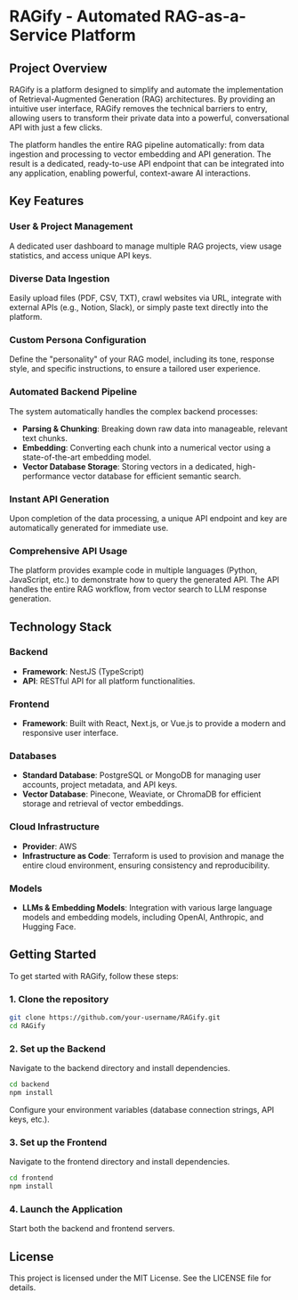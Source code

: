 # RAGify - Automated RAG-as-a-Service Platform

## Project Overview

RAGify is a platform designed to simplify and automate the implementation of Retrieval-Augmented Generation (RAG) architectures. By providing an intuitive user interface, RAGify removes the technical barriers to entry, allowing users to transform their private data into a powerful, conversational API with just a few clicks.

The platform handles the entire RAG pipeline automatically: from data ingestion and processing to vector embedding and API generation. The result is a dedicated, ready-to-use API endpoint that can be integrated into any application, enabling powerful, context-aware AI interactions.

## Key Features

### User & Project Management
A dedicated user dashboard to manage multiple RAG projects, view usage statistics, and access unique API keys.

### Diverse Data Ingestion
Easily upload files (PDF, CSV, TXT), crawl websites via URL, integrate with external APIs (e.g., Notion, Slack), or simply paste text directly into the platform.

### Custom Persona Configuration
Define the "personality" of your RAG model, including its tone, response style, and specific instructions, to ensure a tailored user experience.

### Automated Backend Pipeline
The system automatically handles the complex backend processes:

- **Parsing & Chunking**: Breaking down raw data into manageable, relevant text chunks.
- **Embedding**: Converting each chunk into a numerical vector using a state-of-the-art embedding model.
- **Vector Database Storage**: Storing vectors in a dedicated, high-performance vector database for efficient semantic search.

### Instant API Generation
Upon completion of the data processing, a unique API endpoint and key are automatically generated for immediate use.

### Comprehensive API Usage
The platform provides example code in multiple languages (Python, JavaScript, etc.) to demonstrate how to query the generated API. The API handles the entire RAG workflow, from vector search to LLM response generation.

## Technology Stack

### Backend
- **Framework**: NestJS (TypeScript)
- **API**: RESTful API for all platform functionalities.

### Frontend
- **Framework**: Built with React, Next.js, or Vue.js to provide a modern and responsive user interface.

### Databases
- **Standard Database**: PostgreSQL or MongoDB for managing user accounts, project metadata, and API keys.
- **Vector Database**: Pinecone, Weaviate, or ChromaDB for efficient storage and retrieval of vector embeddings.

### Cloud Infrastructure
- **Provider**: AWS
- **Infrastructure as Code**: Terraform is used to provision and manage the entire cloud environment, ensuring consistency and reproducibility.

### Models
- **LLMs & Embedding Models**: Integration with various large language models and embedding models, including OpenAI, Anthropic, and Hugging Face.

## Getting Started

To get started with RAGify, follow these steps:

### 1. Clone the repository
```bash
git clone https://github.com/your-username/RAGify.git
cd RAGify
```

### 2. Set up the Backend
Navigate to the backend directory and install dependencies.
```bash
cd backend
npm install
```
Configure your environment variables (database connection strings, API keys, etc.).

### 3. Set up the Frontend
Navigate to the frontend directory and install dependencies.
```bash
cd frontend
npm install
```

### 4. Launch the Application
Start both the backend and frontend servers.

## License

This project is licensed under the MIT License. See the LICENSE file for details.
